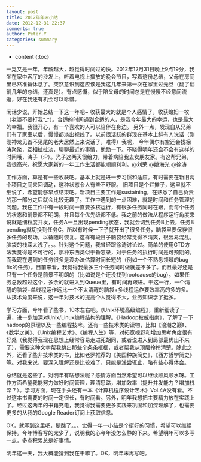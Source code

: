 ```yaml
---
layout: post
title: 2012年年末小结
date: 2012-12-31 22:37
comments: true
author: Peter.Y
categories: summary
---
```


* content
{:toc}

一晃又是一年，年龄越大，越觉得时间过的快。2012年12月31日晚上9点19分，我坐在家中客厅的沙发上，听着电视上播放的晚会节目，写着这份总结，父母在房间里已然准备休息了。突然意识到这应该是我这几年来第一次在家里过元旦（翻了翻前几年的总结，还真是）。有点感慨，似乎陪父母的时间总是在慢慢不经意间流逝，好在我还有机会可以珍惜。

闲话少说，开始总结一下这一年吧~
收获最大的就是个人感情了，收获媳妇一枚（老婆不要打我^_^）。合适的时间遇到合适的人，是我今年最大的幸运，也是最大的幸福。我很开心，有一个喜欢的人可以陪伴在身边。
另外一点，发现自从兄弟们有了家室以后，慢慢都淡出视线了。以前很活跃的群现在基本上鲜有人说话（刚刚神龙见首不见尾的老大居然上来说话了，难得）我呢， 今年偶尔有空还会找徐涛聚聚，互相扯扯淡，聊聊最近的事情，勉励一下。不晓得明年还会不会有这样的时间哦，涛子（:P）。光子这两天很给力，带着病陪我去女朋友家。有这帮兄弟，我很高兴。祝愿大家新的一年工作生活都能顺顺利利。@刘荣  @姚海光  @徐涛

工作方面，算是有一些收获吧。基本上就是进一步习惯和适应。有时需要在新旧两个项目之间来回调动，这种状态令人有些不舒服。
旧项目是个烂摊子，这里就不细说了，希望能够早点结束吧。新项目主要工作是sustaining，在熟悉了自己负责的那一部分之后就会比较无趣了。工作中遇到的一点困难，就是时间和任务管理的问题。我在工作中有一段时间一直要多核运行，有很多任务同时在跟，而每个任务的状态和前景都不明朗，并且每个优先级都不低。我之前的做法从程序运行角度来说就是细粒度并发，任务A一旦出现pending状态，我就会切到任务B上去，任务B
pending就切换到任务C。所以有时候一下子就开出了很多任务，脑袋里要保存很多任务的现场，以备随时恢复。这样有段日子脑袋经常觉得不清爽，很容易混乱。脑袋的栈深太浅了。。。针对这个问题，我曾经跟徐涛讨论过。简单的使用GTD方法我觉得是不可行的，那种东西类似于备忘录，对于任务的执行时间是可预期的。而我现在遇到的任务很多是没办法估算时间长短的（例如一个不熟悉领域的bug
fix的任务）。目前来看，我觉得我最多三个任务同时做就差不多了。而且最好还是只有一个任务是前景不明朗的（比如说是个还没找到rootcause的bug）。如果任务总数超过这个，多余的就进入到Queue里，有时间再跟进。干这一行，一个清醒的脑袋+单线程运作远比一个不太清醒的脑袋+多线程运作要效率高的多的多。
从技术角度来说，这一年对技术的提高个人觉得不大，业务知识学了挺多。

学习方面，今年看了些书，10本左右吧。《Unix环境高级编程》，重新细读了一遍，进一步加深对Unix/Linux编程结构的理解。《Hadoop权威指南》，了解了一下hadoop的原理以及一些编程技术。还有一些技术类的读物，比如《浪潮之巅》、《数学之美》、《Unix编程艺术》、《编程人生》等，对拓宽视野和增加思考角度很有好处（我觉得我现在思想上经常容易走进死胡同，或者说进入到局部最优出不来了），需要这种文字帮我跳出那些个条条框框，或者帮我从顶层拎拎清楚。除此之外，还看了些非技术类的书，比如老罗推荐的《美国种族简史》，《西方哲学简史》等。对我来说，要深入理解还是比较难了，只能是浅尝辄止，略有些心得体会。

总结就是这些了。对明年有啥想法呢？感情方面当然希望可以继续顺风顺水呀。工作方面希望我能努力做好时间管理，理清思路，增加效率（提升并发能力？增加栈深？）。学习方面，现在手头还有一本《计算机程序设计艺术》Vol.4A没有看。不过这本书需要的时间一定很长，有时间看。另外，明年我想把主要精力放在实践上了。经过这两年的书籍充电，我觉得我需要更多实践来巩固和加深理解了，也需要更多的从我的Google Reader订阅上获取信息。

OK，就写到这里吧，腿酸了。。。觉得一年一小结是个挺好的习惯，希望可以继续保持。今年博客写的太少了，说明我的心今年没怎么静的下来。希望明年可以多写一点，多点积累总是好事情。

明年这一天，我大概能猜到我在干嘛了。OK，明年末再写吧。 

